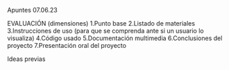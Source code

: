Apuntes 07.06.23


EVALUACIÓN (dimensiones)
1.Punto base
2.Listado de materiales
3.Instrucciones de uso (para que se comprenda ante si un usuario lo visualiza)
4.Código usado
5.Documentación multimedia 
6.Conclusiones del proyecto 
7.Presentación oral del proyecto

Ideas previas 

